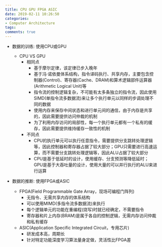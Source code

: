 ```yaml
---
title: CPU GPU FPGA ASIC
date: 2019-02-11 10:26:50
categories: 
- Computer Architecture
tags: 
comments: true
---
```


- 数据的训练: 使用CPU或GPU
  - CPU VS GPU
    - 相同点
      - 基于摩尔定律，该定律已步入晚年
      - 基于冯·诺依曼体系结构，指令译码执行、共享内存，主要包含控制器(Control)、寄存器(Cache、DRAM)和算术逻辑部件运算器(Arithmetic Logical Unit)等
      - 指令流的控制逻辑复杂，不可能有太多条独立的指令流，因此使用SIMD(单指令流多数据流)来让多个执行单元以同样的步调处理不同的数据
      - 使用内存来保存中间状态和进行单元间的通信，由于内存是共享的，因此需要提供访问仲裁的机制
      - 为了利用内存访问的局部性，每一个执行单元都有一个私有的缓存，因此需要提供维持缓存一致性的机制
    - 不同点
      - CPU的执行单元可以执行任意指令，需要提供分支跳转处理逻辑等，因此控制器和寄存器占据了较大部分；GPU只需要进行高速运算，而不需要分支跳转处理逻辑等，因此ALU占据了较大部分
      - CPU是基于低延时的设计，使用缓存、分支预测等降低延时；GPU是基于大吞吐量的设计，使用大量的可以并行执行的ALU来进行运算

- 数据的推断: 使用FPGA或ASIC
  - FPGA(Field Programmable Gate Array，现场可编程门阵列)
    - 无指令、无需共享内存的体系结构
    - 可以使用MIMD(多指令流多数据流)来执行
    - 每个逻辑单元的功能在重编程(烧写)时就已经确定，不需要指令
    - 寄存器和片上内存(BRAM)是属于各自的控制逻辑，无需内存访问仲裁和私有缓存
  - ASIC(Application Specific Integrated Circuit，专用芯片)
    - 研发成本高，周期长
    - 针对特定功能深度学习算法量身定做，灵活性比FPGA差